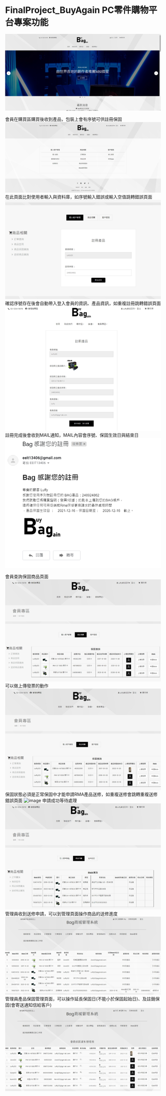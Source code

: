 # FinalProject_BuyAgain PC零件購物平台專案功能

![image](https://github.com/scott50326/FinalProject_BuyAgain/blob/main/src/main/webapp/WEB-INF/Buy_again/images/1.jpg)

會員在購買區購買後收到產品，包裝上會有序號可供註冊保固
![image](https://github.com/scott50326/FinalProject_BuyAgain/blob/main/src/main/webapp/WEB-INF/Buy_again/images/2.jpg)
在此頁面比對使用者輸入與資料庫，如序號輸入錯誤或輸入空值跳轉錯誤頁面
![image](https://github.com/scott50326/FinalProject_BuyAgain/blob/main/src/main/webapp/WEB-INF/Buy_again/images/1641797207637.jpg)
確認序號存在後會自動帶入登入會員的資訊、產品資訊，如重複註冊跳轉錯誤頁面
![image](https://github.com/scott50326/FinalProject_BuyAgain/blob/main/src/main/webapp/WEB-INF/Buy_again/images/1641797226309.jpg)
註冊完成後會收到MAIL通知，MAIL內容會序號、保固生效日與結束日
![image](https://github.com/scott50326/FinalProject_BuyAgain/blob/main/src/main/webapp/WEB-INF/Buy_again/images/1641797322307.jpg)

會員查詢保固商品頁面
![image](https://github.com/scott50326/FinalProject_BuyAgain/blob/main/src/main/webapp/WEB-INF/Buy_again/images/1641797364523.jpg)
可以做上傳發票的動作
![image](https://github.com/scott50326/FinalProject_BuyAgain/blob/main/src/main/webapp/WEB-INF/Buy_again/images/1641797430158.jpg)
保固狀態必須是正常保固中才能申請RMA產品送修，如重複送修會跳轉重複送修錯誤頁面
![image](https://github.com/scott50326/FinalProject_BuyAgain/blob/main/src/main/webapp/WEB-INF/Buy_again/images/164179460747.jpg)
申請成功等待處理
![image](https://github.com/scott50326/FinalProject_BuyAgain/blob/main/src/main/webapp/WEB-INF/Buy_again/images/1641797489720.jpg)
管理員收到送修申請，可以到管理頁面操作商品的送修進度
![image](https://github.com/scott50326/FinalProject_BuyAgain/blob/main/src/main/webapp/WEB-INF/Buy_again/images/1641797534776.jpg)
管理員產品保固管理頁面，可以操作延長保固日(不能小於保固起始日)、及註銷保固(會寄送通知信給客戶)
![image](https://github.com/scott50326/FinalProject_BuyAgain/blob/main/src/main/webapp/WEB-INF/Buy_again/images/1641797513107.jpg)


